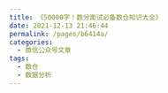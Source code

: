 ```yaml
---
title: 《50000字！数分面试必备数仓知识大全》
date: 2021-12-13 21:46:44
permalink: /pages/b6414a/
categories:
  - 微信公众号文章
tags:
  - 数仓
  - 数据分析
---
```

